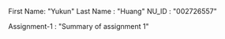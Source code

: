First Name: "Yukun"
Last Name : "Huang"
NU_ID : "002726557"

Assignment-1 : "Summary of assignment 1" 

